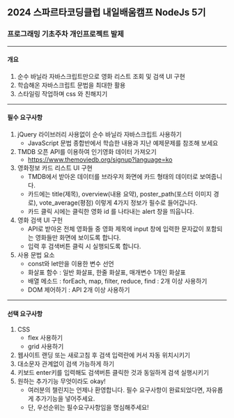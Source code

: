## 2024 스파르타코딩클럽 내일배움캠프 NodeJs 5기
### 프로그래밍 기초주차 개인프로젝트 발제
---
#### 개요
1. 순수 바닐라 자바스크립트만으로 영화 리스트 조회 및 검색 UI 구현
2. 학습해온 자바스크립트 문법을 최대한 활용
3. 스타일링 작업하며 css 와 친해지기
---
#### 필수 요구사항
1. jQuery 라이브러리 사용없이 순수 바닐라 자바스크립트 사용하기
    - JavaScript 문법 종합반에서 학습한 내용과 지난 예제문제를 참조해 보세요
2. TMDB 오픈 API를 이용하여 인기영화 데이터 가져오기
    - https://www.themoviedb.org/signup?language=ko
3. 영화정보 카드 리스트 UI 구현
    - TMDB에서 받아온 데이터를 브라우저 화면에 카드 형태의 데이터로 보여줍니다.
    - 카드에는 title(제목), overview(내용 요약), poster_path(포스터 이미지 경로), vote_average(평점) 이렇게 4가지 정보가 필수로 들어갑니다.
    - 카드 클릭 시에는 클릭한 영화 id 를 나타내는 alert 창을 띄웁니다.
4. 영화 검색 UI 구헌
    - API로 받아온 전체 영화들 중 영화 제목에 input 창에 입력한 문자값이 포함되는 영화들만 화면에 보이도록 합니다. 
    - 입력 후 검색버튼 클릭 시 실행되도록 합니다.
5. 사용 문법 요소
    - const와 let만을 이용한 변수 선언
    - 화살표 함수 : 일반 화살표, 한줄 화살표, 매개변수 1개인 화살표
    - 배열 메소드 : forEach, map, filter, reduce, find : 2개 이상 사용하기
    - DOM 제어하기 : API 2개 이상 사용하기
---
#### 선택 요구사항
1.  CSS
    - flex 사용하기
    - grid 사용하기
2. 웹사이트 랜딩 또는 새로고침 후 검색 입력란에 커서 자동 위치시키기
3. 대소문자 관계없이 검색 가능하게 하기
4. 키보드 enter키를 입력해도 검색버튼 클릭한 것과 동일하게 검색 실행시키기
5. 원하는 추가기능 무엇이라도 okay!
    - 여러분의 챌린지는 언제나 환영합니다. 필수 요구사항이 완료되었다면, 자유롭게 추가기능을 넣어주세요.
    - 단, 우선순위는 필수요구사항임을 명심해주세요!